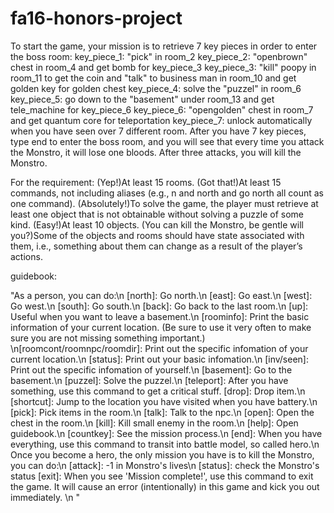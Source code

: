 # fa16-honors-project
To start the game, your mission is to retrieve 7 key pieces in order to enter the boss room:
key_piece_1: "pick" in room_2
key_piece_2: "openbrown" chest in room_4 and get bomb for key_piece_3
key_piece_3: "kill" poopy in room_11 to get the coin and "talk" to business man in room_10 and get golden key for golden chest
key_piece_4: solve the "puzzel" in room_6
key_piece_5: go down to the "basement" under room_13 and get tele_machine for key_piece_6
key_piece_6: "opengolden" chest in room_7 and get quantum core for teleportation
key_piece_7: unlock automatically when you have seen over 7 different room.
After you have 7 key pieces, type end to enter the boss room, and you will see that every time you attack the Monstro, it will lose one bloods. After three attacks, you will kill the Monstro.

For the requirement:
(Yep!)At least 15 rooms.
(Got that!)At least 15 commands, not including aliases (e.g., n and north and go north all count as one command).
(Absolutely!)To solve the game, the player must retrieve at least one object that is not obtainable without solving a puzzle of some kind.
(Easy!)At least 10 objects.
(You can kill the Monstro, be gentle will you?)Some of the objects and rooms should have state associated with them, i.e., something about them can change as a result of the player’s actions.


guidebook:

"As a person, you can do:\n
    [north]: Go north.\n
     [east]: Go east.\n
     [west]: Go west.\n
     [south]: Go south.\n
     [back]: Go back to the last room.\n
     [up]: Useful when you want to leave a basement.\n
    [roominfo]: Print the basic information of your 
    current location. (Be sure to use it very often to 
    make sure you are not missing something important.)
    \n[roomcont/roomnpc/roomdir]: Print out the specific 
    infomation of your current location.\n
    [status]: Print out your basic infomation.\n
    [inv/seen]: Print out the specific infomation of yourself.\n
    [basement]: Go to the basement.\n
    [puzzel]: Solve the puzzel.\n
    [teleport]: After you have something, use this command to get a critical stuff.
    [drop]: Drop item.\n
    [shortcut]: Jump to the location you have visited when you have battery.\n
    [pick]: Pick items in the room.\n
    [talk]: Talk to the npc.\n
    [open]: Open the chest in the room.\n
    [kill]: Kill small enemy in the room.\n
    [help]: Open guidebook.\n
    [countkey]: See the mission process.\n
    [end]: When you have everything, use this command to transit into battle model, so called hero.\n
    Once you become a hero, the only mission you have is to kill the Monstro, you can do:\n
    [attack]: -1 in Monstro's lives\n
    [status]: check the Monstro's status
    [exit]: When you see 'Mission complete!', use this command to exit the game. It will cause an error (intentionally) in this game and kick you out immediately. \n
    "
